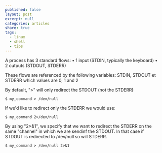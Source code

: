 ```yaml
---
published: false
layout: post
excerpt: null
categories: articles
share: true
tags:
  - linux
  - shell
  - tips
---
```

A process has 3 standard flows: 
• 1 input  (STDIN, typically the keyboard)
• 2 outputs (STDOUT, STDERR) 

These flows are referenced by the following variables: STDIN, STDOUT et STDERR which values are  0, 1 and 2

By default, ">" will only redirect the STDOUT (not the STDERR)

```shell
$ my_command > /dev/null	
```

If we'd like to redirect only the STDERR we would use: 

```shell
$ my_command 2>/dev/null 
```

By using "2>&1", we specify that we want to redirect the STDERR on the same "channel" in which we are sendinf the STDOUT. In that case if STDOUT is redirected to /dev/null so will STDERR.

```shell
$ my_command > /dev/null 2>&1		
```
